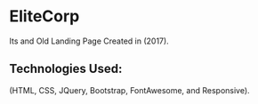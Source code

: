 # EliteCorp
Its and Old Landing Page Created in (2017).

## Technologies Used:

(HTML, CSS, JQuery, Bootstrap, FontAwesome, and Responsive).
